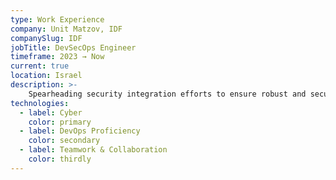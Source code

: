 ```yaml
---
type: Work Experience
company: Unit Matzov, IDF
companySlug: IDF
jobTitle: DevSecOps Engineer
timeframe: 2023 → Now
current: true
location: Israel
description: >-
    Spearheading security integration efforts to ensure robust and secure application development by embedding advanced security practices into DevOps workflows, thereby enhancing the cybersecurity posture of critical systems.
technologies:
  - label: Cyber
    color: primary
  - label: DevOps Proficiency
    color: secondary
  - label: Teamwork & Collaboration
    color: thirdly
---
```

